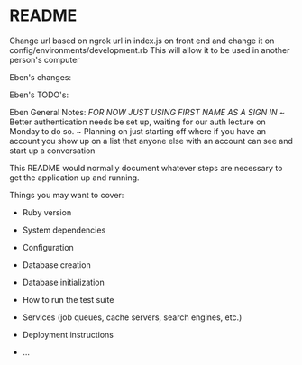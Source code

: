 # README



Change url based on ngrok url in  index.js on front end and  change it on config/environments/development.rb
This will allow it to be used in another person's computer




Eben's changes:



Eben's TODO's:





Eben General Notes:
*FOR NOW JUST USING FIRST NAME AS A SIGN IN*
~ Better authentication needs be set up, waiting for our auth lecture on Monday to do so.
~ Planning on just starting off where if you have an account you show up on a list that anyone else with an account can see and start up a conversation











This README would normally document whatever steps are necessary to get the
application up and running.

Things you may want to cover:

* Ruby version

* System dependencies

* Configuration

* Database creation

* Database initialization

* How to run the test suite

* Services (job queues, cache servers, search engines, etc.)

* Deployment instructions

* ...
